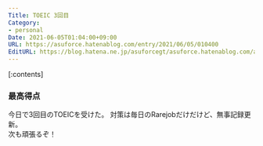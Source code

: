 ```yaml
---
Title: TOEIC 3回目
Category:
- personal
Date: 2021-06-05T01:04:00+09:00
URL: https://asuforce.hatenablog.com/entry/2021/06/05/010400
EditURL: https://blog.hatena.ne.jp/asuforcegt/asuforce.hatenablog.com/atom/entry/26006613772235480
---
```


[:contents]

### 最高得点

今日で3回目のTOEICを受けた。 
対策は毎日のRarejobだけだけど、無事記録更新。  
次も頑張るぞ！


